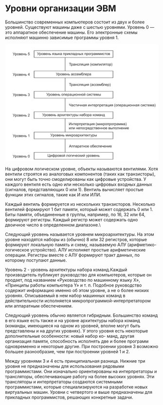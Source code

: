 # Уровни организации ЭВМ

Большинство современных компьютеров состоит из двух и более уровней.
Существуют машины даже с шестью уровнями. Уровень 0 — это аппаратное обеспечение машины. Его электронные схемы исполняют машинно
зависимые программы уровня 1.

![Уровни ЭВМ](/resources/imgs/t11_1.PNG)

На цифровом логическом уровне, объекты называются вентилями. Хотя вентили
строятся из аналоговых компонентов (таких как транзисторы), они могут быть
точно смоделированы как цифровые устройства. У каждого вентиля есть одно
или несколько цифровых входных данных (сигналов, представляющих 0 или 1).
Вентиль вычисляет простые функции этих сигналов, такие как И или ИЛИ.

Каждый вентиль формируется из нескольких транзисторов. Несколько вентилей
формируют 1 бит памяти, который может содержать 0 или 1. Биты памяти, объединенные в группы, например, по 16, 32 или 64, формируют регистры. Каждый
регистр может содержать одно двоичное число в определенном диапазоне.\

Следующий уровень называется уровнем микроархитектуры. На этом уровне
находятся наборы из (обычно) 8 или 32 регистров, которые формируют локальную память и схему, называемую АЛУ (арифметико-логическое устройство).
АЛУ исполняет простые арифметические операции. Регистры вместе с АЛУ
формируют тракт данных, по которому поступают данные.

Уровень 2 - уровень архитектуры набора команд.Каждый
производитель публикует руководство для компьютеров, которые он продает,
под названием «Руководство по машинному языку X», «Принципы работы
компьютера Y» и т. п. Подобное руководство содержит информацию именно об
этом уровне, а не о более низких уровнях. Описываемый в нем набор машинных
команд в действительности исполняется микропрограммой-интерпретатором или
аппаратным обеспечением.

Следующий уровень обычно является гибридным. Большинство команд в его
языке есть также и на уровне архитектуры набора команд (команды, имеющиеся
на одном из уровней, вполне могут быть представлены и на других уровнях).
У этого уровня есть некоторые дополнительные особенности: новый набор ко-
манд, другая организация памяти, способность исполнять две и более программ
одновременно и некоторые другие. При построении уровня 3 возможно большее
разнообразие, чем при построении уровней 1 и 2.

Между уровнями 3 и 4 есть принципиальная разница. Нижние три уровня не
предназначены для использования рядовыми программистами. Они изначально
ориентированы на интерпретаторы и трансляторы, обеспечивающие работу на
более высоких уровнях. Эти трансляторы и интерпретаторы создаются системными программистами, которые специализируются на разработке новых виртуальных машин. Уровни с четвертого и выше предназначены для прикладных
программистов, решающих конкретные задачи.
